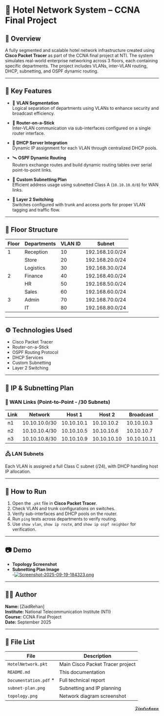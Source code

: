 # 🏨 Hotel Network System – CCNA Final Project

## 📌 Overview

A fully segmented and scalable hotel network infrastructure created using **Cisco Packet Tracer** as part of the CCNA final project at NTI. The system simulates real-world enterprise networking across 3 floors, each containing specific departments. The project includes VLANs, inter-VLAN routing, DHCP, subnetting, and OSPF dynamic routing.

---

## 🔑 Key Features

- 🧱 **VLAN Segmentation**  
  Logical separation of departments using VLANs to enhance security and broadcast efficiency.

- 🔀 **Router-on-a-Stick**  
  Inter-VLAN communication via sub-interfaces configured on a single router interface.

- 🎯 **DHCP Server Integration**  
  Dynamic IP assignment for each VLAN through centralized DHCP pools.

- 🛰 **OSPF Dynamic Routing**  
  Routers exchange routes and build dynamic routing tables over serial point-to-point links.

- 🧮 **Custom Subnetting Plan**  
  Efficient address usage using subnetted Class A (`10.10.10.0/8`) for WAN links.

- 📶 **Layer 2 Switching**  
  Switches configured with trunk and access ports for proper VLAN tagging and traffic flow.

---

## 🏢 Floor Structure

| Floor | Departments | VLAN ID | Subnet             |
|-------|-------------|---------|--------------------|
| 1     | Reception   | 10      | 192.168.10.0/24    |
|       | Store       | 20      | 192.168.20.0/24    |
|       | Logistics   | 30      | 192.168.30.0/24    |
| 2     | Finance     | 40      | 192.168.40.0/24    |
|       | HR          | 50      | 192.168.50.0/24    |
|       | Sales       | 60      | 192.168.60.0/24    |
| 3     | Admin       | 70      | 192.168.70.0/24    |
|       | IT          | 80      | 192.168.80.0/24    |

---

## ⚙️ Technologies Used

- Cisco Packet Tracer  
- Router-on-a-Stick  
- OSPF Routing Protocol  
- DHCP Services  
- Custom Subnetting  
- Layer 2 Switching

---

## 🔗 IP & Subnetting Plan

### 📡 WAN Links (Point-to-Point - /30 Subnets)

| Link | Network         | Host 1        | Host 2         | Broadcast       |
|------|-----------------|---------------|----------------|-----------------|
| n1   | 10.10.10.0/30   | 10.10.10.1    | 10.10.10.2     | 10.10.10.3      |
| n2   | 10.10.10.4/30   | 10.10.10.5    | 10.10.10.6     | 10.10.10.7      |
| n3   | 10.10.10.8/30   | 10.10.10.9    | 10.10.10.10    | 10.10.10.11     |

### 🖧 LAN Subnets

Each VLAN is assigned a full Class C subnet (/24), with DHCP handling host IP allocation.

---

## 🚀 How to Run

1. Open the `.pkt` file in **Cisco Packet Tracer**.  
2. Check VLAN and trunk configurations on switches.  
3. Verify sub-interfaces and DHCP pools on the router.  
4. Run `ping` tests across departments to verify routing.  
5. Use `show vlan`, `show ip route`, and `show ip ospf neighbor` for verification.

---

## 📷 Demo

- **Topology Screenshot**  
- **Subnetting Plan Image**  
-[![Screenshot-2025-09-19-184323.png](https://i.postimg.cc/dV7fWFqd/Screenshot-2025-09-19-184323.png)](https://postimg.cc/zyrpB9HX)

---


## 👨‍🎓 Author

**Name:** [ZiadRehan]  
**Institute:** National Telecommunication Institute (NTI)  
**Course:** CCNA Final Project  
**Date:** September 2025

---

## 📝 File List

| File                 | Description                    |
|----------------------|--------------------------------|
| `HotelNetwork.pkt`    | Main Cisco Packet Tracer project |
| `README.md`          | This documentation             |
| `Documentation.pdf` * | Full technical report          |
| `subnet-plan.png`    | Subnetting and IP planning     |
| `topology.png`       | Network diagram screenshot     |





<div align="right">
<a href="mailto:zezorehan938@gmail.com">𝓩𝓲𝓪𝓭𝓻𝓮𝓱𝓪𝓪𝓷</a>  

</div>
